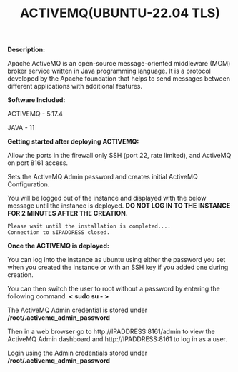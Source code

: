 ﻿---
title: ACTIVEMQ(UBUNTU-22.04 TLS)
sidebar_label: ACTIVEMQ
---

**Description:**

Apache ActiveMQ is an open-source message-oriented middleware (MOM) broker service written in Java programming language. It is a protocol developed by the Apache foundation that helps to send messages between different applications with additional features.

**Software Included:**

ACTIVEMQ - 5.17.4

JAVA - 11

**Getting started after deploying ACTIVEMQ:**

Allow the ports in the firewall only SSH (port 22, rate limited), and ActiveMQ on port 8161 access.

Sets the ActiveMQ Admin password and creates initial ActiveMQ Configuration. 

You will be logged out of the instance and displayed with the below message until the instance is deployed.  **DO NOT LOG IN TO THE INSTANCE FOR 2 MINUTES AFTER THE CREATION.**

```
Please wait until the installation is completed....
Connection to $IPADDRESS closed.
```

**Once the ACTIVEMQ is deployed:**

You can log into the instance as ubuntu using either the password you set when you created the instance or with an SSH key if you added one during creation.

You can then switch the user to root without a password by entering the following command.  **< sudo su - >**

The ActiveMQ Admin credential is stored under **/root/.activemq_admin_password**

Then in a web browser go to http://IPADDRESS:8161/admin  to view the ActiveMQ Admin dashboard and http://IPADDRESS:8161 to log in as a user.

Login using the Admin credentials stored under **/root/.activemq_admin_password**
